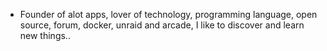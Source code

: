 - Founder of alot apps, lover of technology, programming language, open source, forum, docker, unraid and arcade, I like to discover and learn new things..
  <br>





















































































































































































































































































































































































































































































































































































































































































































































































































































































































































































































































































































































































































































































































































































































































































































































































































































